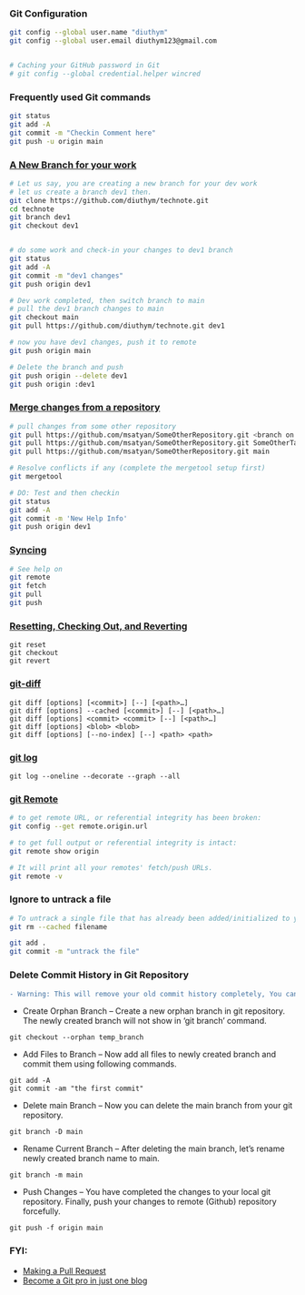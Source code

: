 

### Git Configuration
```bash
git config --global user.name "diuthym"
git config --global user.email diuthym123@gmail.com


# Caching your GitHub password in Git
# git config --global credential.helper wincred
```

### Frequently used Git commands
```bash
git status
git add -A
git commit -m "Checkin Comment here"
git push -u origin main
```



### [A New Branch for your work](https://www.atlassian.com/git/tutorials/using-branches)
```bash
# Let us say, you are creating a new branch for your dev work
# let us create a branch dev1 then.
git clone https://github.com/diuthym/technote.git
cd technote
git branch dev1
git checkout dev1


# do some work and check-in your changes to dev1 branch
git status
git add -A
git commit -m "dev1 changes"
git push origin dev1

# Dev work completed, then switch branch to main
# pull the dev1 branch changes to main
git checkout main
git pull https://github.com/diuthym/technote.git dev1

# now you have dev1 changes, push it to remote
git push origin main

# Delete the branch and push
git push origin --delete dev1
git push origin :dev1
```


### [Merge changes from a repository](https://www.atlassian.com/git/tutorials/git-merge)
```bash
# pull changes from some other repository
git pull https://github.com/msatyan/SomeOtherRepository.git <branch on that repo>
git pull https://github.com/msatyan/SomeOtherRepository.git SomeOtherTask
git pull https://github.com/msatyan/SomeOtherRepository.git main

# Resolve conflicts if any (complete the mergetool setup first)
git mergetool

# DO: Test and then checkin
git status
git add -A
git commit -m 'New Help Info'
git push origin dev1
```

### [Syncing](https://www.atlassian.com/git/tutorials/syncing)
```bash
# See help on
git remote
git fetch
git pull
git push
```
### [Resetting, Checking Out, and Reverting](https://www.atlassian.com/git/tutorials/advanced-overview)
```
git reset
git checkout
git revert
```


### [git-diff](https://git-scm.com/docs/git-diff)
```
git diff [options] [<commit>] [--] [<path>…​]
git diff [options] --cached [<commit>] [--] [<path>…​]
git diff [options] <commit> <commit> [--] [<path>…​]
git diff [options] <blob> <blob>
git diff [options] [--no-index] [--] <path> <path>
```


### [git log](https://www.atlassian.com/git/tutorials/git-log)
```
git log --oneline --decorate --graph --all
```

### [git Remote](https://git-scm.com/docs/git-remote)
```bash
# to get remote URL, or referential integrity has been broken:
git config --get remote.origin.url

# to get full output or referential integrity is intact:
git remote show origin

# It will print all your remotes' fetch/push URLs.
git remote -v
```

### Ignore to untrack a file
```bash
# To untrack a single file that has already been added/initialized to your repository
git rm --cached filename

git add .
git commit -m "untrack the file"
```

### Delete Commit History in Git Repository
```diff
- Warning: This will remove your old commit history completely, You can’t recover it again.
```

- Create Orphan Branch – Create a new orphan branch in git repository. The newly created branch will not show in ‘git branch’ command.
```
git checkout --orphan temp_branch
```

- Add Files to Branch – Now add all files to newly created branch and commit them using following commands.
```
git add -A
git commit -am "the first commit"
```

- Delete main Branch – Now you can delete the main branch from your git repository.
```
git branch -D main

```

- Rename Current Branch – After deleting the main branch, let’s rename newly created branch name to main.
```
git branch -m main

```
- Push Changes – You have completed the changes to your local git repository. Finally, push your changes to remote (Github) repository forcefully.
```
git push -f origin main
```


### FYI:
* [Making a Pull Request](https://www.atlassian.com/git/tutorials/making-a-pull-request)
* [Become a Git pro in just one blog](https://itnext.io/become-a-git-pro-in-just-one-blog-a-thorough-guide-to-git-architecture-and-command-line-interface-93fbe9bdb395)

